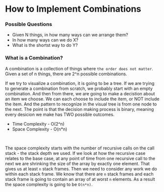 # How to Implement Combinations

### Possible Questions
* Given N things, in how many ways can we arrange them?
* In how many ways can we do X?
* What is the shortst way to do Y?

### What is a Combination?
A combination is a collection of things where `the order does not matter`.
<br />
Given a set of n things, there are 2^n possible combinations.
<br />

If we try to visualize a combination, it is going to be a tree. If we are trying to generate a combination from scratch, we probably start with an empty combination. And then from there, we are going to make a decistion about an item we choose. We can each choose to include the item, or NOT include the item. And the pattern to recognize in the visual tree is from one node to the next. The point is that the decision making process is binary, meaning every desicion we make has TWO possible outcomes. 

* Time Complexity - O(2^n)
* Space Complexity - O(n*n)
<br />

The space complexity starts with the number of recursive calls on the call stack - the stack depth we used. If we look at how the recursive case relates to the base case, at any point of time from one recursive call to the next we are shrinking the size of the array by exactly one element. That gives us at least `n` stack frames. Then we need to consider any work we do within each stack frame. We know that there are `n` stack frames and each stack frame is going to contain an array of at worst `n` elements. As a result the space complexity is going to be `O(n*n)`.